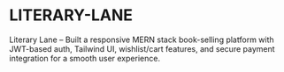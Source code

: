 # LITERARY-LANE
Literary Lane – Built a responsive MERN stack book-selling platform with JWT-based auth, Tailwind UI, wishlist/cart features, and secure payment integration for a smooth user experience.
